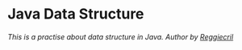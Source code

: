 # Java Data Structure
###### This is a practise about data structure in Java. Author by [Reggiecril](https://github.com/Reggiecril)
